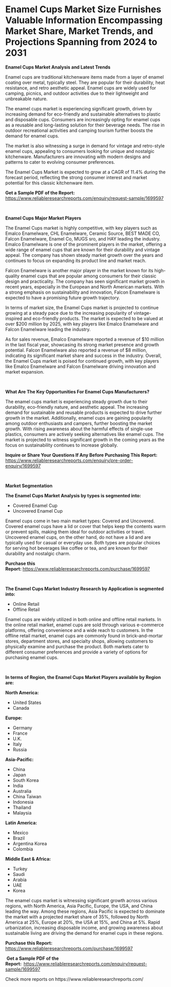 <p><h1>Enamel Cups Market Size Furnishes Valuable Information Encompassing Market Share, Market Trends, and Projections Spanning from 2024 to 2031</h1></p><p><strong>Enamel Cups Market Analysis and Latest Trends</strong></p>
<p><p>Enamel cups are traditional kitchenware items made from a layer of enamel coating over metal, typically steel. They are popular for their durability, heat resistance, and retro aesthetic appeal. Enamel cups are widely used for camping, picnics, and outdoor activities due to their lightweight and unbreakable nature.</p><p>The enamel cups market is experiencing significant growth, driven by increasing demand for eco-friendly and sustainable alternatives to plastic and disposable cups. Consumers are increasingly opting for enamel cups as a reusable and long-lasting solution for their beverage needs. The rise in outdoor recreational activities and camping tourism further boosts the demand for enamel cups.</p><p>The market is also witnessing a surge in demand for vintage and retro-style enamel cups, appealing to consumers looking for unique and nostalgic kitchenware. Manufacturers are innovating with modern designs and patterns to cater to evolving consumer preferences.</p><p>The Enamel Cups Market is expected to grow at a CAGR of 11.4% during the forecast period, reflecting the strong consumer interest and market potential for this classic kitchenware item.</p></p>
<p><strong>Get a Sample PDF of the Report:&nbsp;</strong> <a href="https://www.reliableresearchreports.com/enquiry/request-sample/1699597">https://www.reliableresearchreports.com/enquiry/request-sample/1699597</a></p>
<p>&nbsp;</p>
<p><strong>Enamel Cups Major Market Players</strong></p>
<p><p>The Enamel Cups market is highly competitive, with key players such as Emalco Enamelware, CHL Enamelware, Ceramic Source, BEST MADE CO, Falcon Enamelware, Enamel Co, MUGS sro, and HAY leading the industry. Emalco Enamelware is one of the prominent players in the market, offering a wide range of enamel cups that are known for their durability and vintage appeal. The company has shown steady market growth over the years and continues to focus on expanding its product line and market reach.</p><p>Falcon Enamelware is another major player in the market known for its high-quality enamel cups that are popular among consumers for their classic design and practicality. The company has seen significant market growth in recent years, especially in the European and North American markets. With a strong emphasis on sustainability and innovation, Falcon Enamelware is expected to have a promising future growth trajectory.</p><p>In terms of market size, the Enamel Cups market is projected to continue growing at a steady pace due to the increasing popularity of vintage-inspired and eco-friendly products. The market is expected to be valued at over $200 million by 2025, with key players like Emalco Enamelware and Falcon Enamelware leading the industry.</p><p>As for sales revenue, Emalco Enamelware reported a revenue of $10 million in the last fiscal year, showcasing its strong market presence and growth potential. Falcon Enamelware also reported a revenue of $8 million, indicating its significant market share and success in the industry. Overall, the Enamel Cups market is poised for continued growth, with key players like Emalco Enamelware and Falcon Enamelware driving innovation and market expansion.</p></p>
<p>&nbsp;</p>
<p><strong>What Are The Key Opportunities For Enamel Cups Manufacturers?</strong></p>
<p><p>The enamel cups market is experiencing steady growth due to their durability, eco-friendly nature, and aesthetic appeal. The increasing demand for sustainable and reusable products is expected to drive further growth in the market. Additionally, enamel cups are gaining popularity among outdoor enthusiasts and campers, further boosting the market growth. With rising awareness about the harmful effects of single-use plastics, consumers are actively seeking alternatives like enamel cups. The market is projected to witness significant growth in the coming years as the focus on sustainability continues to increase globally.</p></p>
<p><strong>Inquire or Share Your Questions If Any Before Purchasing This Report:</strong> <a href="https://www.reliableresearchreports.com/enquiry/pre-order-enquiry/1699597">https://www.reliableresearchreports.com/enquiry/pre-order-enquiry/1699597</a></p>
<p>&nbsp;</p>
<p><strong>Market Segmentation</strong></p>
<p><strong>The Enamel Cups Market Analysis by types is segmented into:</strong></p>
<p><ul><li>Covered Enamel Cup</li><li>Uncovered Enamel Cup</li></ul></p>
<p><p>Enamel cups come in two main market types: Covered and Uncovered. Covered enamel cups have a lid or cover that helps keep the contents warm or prevent spills, making them ideal for outdoor activities or travel. Uncovered enamel cups, on the other hand, do not have a lid and are typically used for casual or everyday use. Both types are popular choices for serving hot beverages like coffee or tea, and are known for their durability and nostalgic charm.</p></p>
<p><strong>Purchase this Report:&nbsp;</strong><a href="https://www.reliableresearchreports.com/purchase/1699597">https://www.reliableresearchreports.com/purchase/1699597</a></p>
<p>&nbsp;</p>
<p><strong>The Enamel Cups Market Industry Research by Application is segmented into:</strong></p>
<p><ul><li>Online Retail</li><li>Offline Retail</li></ul></p>
<p><p>Enamel cups are widely utilized in both online and offline retail markets. In the online retail market, enamel cups are sold through various e-commerce platforms, offering convenience and a wide reach to customers. In the offline retail market, enamel cups are commonly found in brick-and-mortar stores, department stores, and specialty shops, allowing customers to physically examine and purchase the product. Both markets cater to different consumer preferences and provide a variety of options for purchasing enamel cups.</p></p>
<p>&nbsp;</p>
<p><strong>In terms of Region, the Enamel Cups Market Players available by Region are:</strong></p>
<p>
    <p> <strong> North America: </strong>
        <ul>
            <li>United States</li>
            <li>Canada</li>
        </ul>
        </p> 
    <p> <strong> Europe: </strong>
        <ul>
            <li>Germany</li>
            <li>France</li>
            <li>U.K.</li>
            <li>Italy</li>
            <li>Russia</li>
        </ul>
        </p> 
    <p> <strong> Asia-Pacific: </strong>
        <ul>
            <li>China</li>
            <li>Japan</li>
            <li>South Korea</li>
            <li>India</li>
            <li>Australia</li>
            <li>China Taiwan</li>
            <li>Indonesia</li>
            <li>Thailand</li>
            <li>Malaysia</li>
        </ul>
        </p> 
    <p> <strong> Latin America: </strong>
        <ul>
            <li>Mexico</li>
            <li>Brazil</li>
            <li>Argentina Korea</li>
            <li>Colombia</li>
        </ul>
        </p> 
    <p> <strong> Middle East & Africa: </strong>
        <ul>
            <li>Turkey</li>
            <li>Saudi</li>
            <li>Arabia</li>
            <li>UAE</li>
            <li>Korea</li>
        </ul>
    </p>
    </p>
<p><p>The enamel cups market is witnessing significant growth across various regions, with North America, Asia Pacific, Europe, the USA, and China leading the way. Among these regions, Asia Pacific is expected to dominate the market with a projected market share of 35%, followed by North America at 25%, Europe at 20%, the USA at 15%, and China at 5%. Rapid urbanization, increasing disposable income, and growing awareness about sustainable living are driving the demand for enamel cups in these regions.</p></p>
<p><strong>Purchase this Report: </strong><a href="https://www.reliableresearchreports.com/purchase/1699597">https://www.reliableresearchreports.com/purchase/1699597</a></p>
<p>&nbsp;<strong>Get a Sample PDF of the Report:&nbsp;&nbsp;</strong><a href="https://www.reliableresearchreports.com/enquiry/request-sample/1699597">https://www.reliableresearchreports.com/enquiry/request-sample/1699597</a></p>
<p><strong></strong></p>
<p>Check more reports on https://www.reliableresearchreports.com/</p>